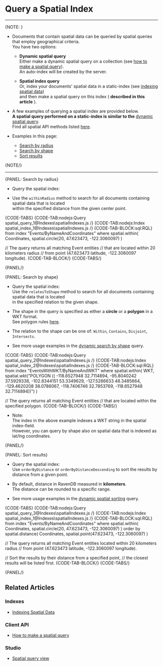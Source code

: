 # Query a Spatial Index

---

{NOTE: }

* Documents that contain spatial data can be queried by spatial queries that employ geographical criteria.  
  You have two options:

    * __Dynamic spatial query__  
      Either make a dynamic spatial query on a collection (see [how to make a spatial query](../../client-api/session/querying/how-to-make-a-spatial-query)).  
      An auto-index will be created by the server.

    * __Spatial index query__  
      Or, index your documents' spatial data in a static-index (see [indexing spatial data](../../indexes/indexing-spatial-data))  
      and then make a spatial query on this index ( __described in this article__ ).

* A few examples of querying a spatial index are provided below.  
  __A spatial query performed on a static-index is similar to the__ [dynamic spatial query](../../client-api/session/querying/how-to-make-a-spatial-query).  
  Find all spatial API methods listed [here](../../client-api/session/querying/how-to-make-a-spatial-query#spatial-api).  

* Examples in this page:
    * [Search by radius](../../indexes/querying/spatial#search-by-radius)
    * [Search by shape](../../indexes/querying/spatial#search-by-shape)
    * [Sort results](../../indexes/querying/spatial#sort-results)

{NOTE/}

---

{PANEL: Search by radius}

* Query the spatial index:

* Use the `withinRadius` method to search for all documents containing spatial data that is located  
  within the specified distance from the given center point.

{CODE-TABS}
{CODE-TAB:nodejs:Query spatial_query_1@Indexes\spatialIndexes.js /}
{CODE-TAB:nodejs:Index spatial_index_1@Indexes\spatialIndexes.js /}
{CODE-TAB-BLOCK:sql:RQL}
from index "Events/ByNameAndCoordinates"
where spatial.within(
    Coordinates,
    spatial.circle(20, 47.623473, -122.3060097)
)

// The query returns all matching Event entities
// that are located within 20 kilometers radius
// from point (47.623473 latitude, -122.3060097 longitude).
{CODE-TAB-BLOCK/}
{CODE-TABS/}

{PANEL/}

{PANEL: Search by shape}

* Query the spatial index:  
  Use the `relatesToShape` method to search for all documents containing spatial data that is located  
  in the specified relation to the given shape.

* The shape in the query is specified as either a __circle__ or a __polygon__ in a WKT format.  
  See polygon rules [here](../../client-api/session/querying/how-to-make-a-spatial-query#polygonRules).

* The relation to the shape can be one of: `Within`, `Contains`, `Disjoint`, `Intersects`.

* See more usage examples in the [dynamic search by shape](../../client-api/session/querying/how-to-make-a-spatial-query#search-by-shape) query.

{CODE-TABS}
{CODE-TAB:nodejs:Query spatial_query_2@Indexes\spatialIndexes.js /}
{CODE-TAB:nodejs:Index spatial_index_2@Indexes\spatialIndexes.js /}
{CODE-TAB-BLOCK:sql:RQL}
from index "EventsWithWKT/ByNameAndWKT"
where spatial.within(
    WKT,
    spatial.wkt("POLYGON ((
        -118.6527948 32.7114894,
        -95.8040242 37.5929338,
        -102.8344151 53.3349629,
        -127.5286633 48.3485664,
        -129.4620208 38.0786067,
        -118.7406746 32.7853769,
        -118.6527948 32.7114894))")
)

// The query returns all matching Event entities
// that are located within the specified polygon.
{CODE-TAB-BLOCK/}
{CODE-TABS/}

* Note:  
  The index in the above example indexes a WKT string in the spatial index-field.  
  However, you can query by shape also on spatial data that is indexed as lat/lng coordinates.

{PANEL/}

{PANEL: Sort results}

* Query the spatial index:  
  Use `orderByDistance` or `orderByDistanceDescending` to sort the results by distance from a given point.

* By default, distance in RavenDB measured in **kilometers**.  
  The distance can be rounded to a specific range.  

* See more usage examples in the [dynamic spatial sorting](../../client-api/session/querying/how-to-make-a-spatial-query#spatial-sorting) query.

{CODE-TABS}
{CODE-TAB:nodejs:Query spatial_query_3@Indexes\spatialIndexes.js /}
{CODE-TAB:nodejs:Index spatial_index_1@Indexes\spatialIndexes.js /}
{CODE-TAB-BLOCK:sql:RQL}
from index "Events/ByNameAndCoordinates"
where spatial.within(
    Coordinates,
    spatial.circle(20, 47.623473, -122.3060097)
)
order by spatial.distance(
    Coordinates,
    spatial.point(47.623473, -122.3060097)
)

// The query returns all matching Event entities located within 20 kilometers radius
// from point (47.623473 latitude, -122.3060097 longitude).

// Sort the results by their distance from a specified point,
// the closest results will be listed first.
{CODE-TAB-BLOCK/}
{CODE-TABS/}

{PANEL/}

## Related Articles

### Indexes

- [Indexing Spatial Data](../../indexes/indexing-spatial-data)

### Client API

- [How to make a spatial query](../../client-api/session/querying/how-to-make-a-spatial-query)

### Studio

- [Spatial query view](../../studio/database/queries/spatial-queries-map-view) 
